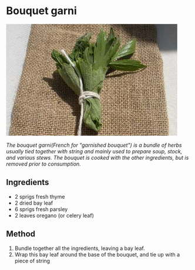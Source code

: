 # Bouquet garni

![Bouquet Garni](resources/bouqet-garni.png)

*The bouquet garni(French for "garnished bouquet") is a bundle of herbs usually tied together with string and mainly used to prepare soup, stock, and various stews. The bouquet is cooked with the other ingredients, but is removed prior to consumption.*

## Ingredients
- 2 sprigs fresh thyme
- 2 dried bay leaf
- 6 sprigs fresh parsley
- 2 leaves oregano (or celery leaf)

## Method
1. Bundle together all the ingredients, leaving a bay leaf. 
1. Wrap this bay leaf around the base of the bouquet, and tie up with a piece of string
